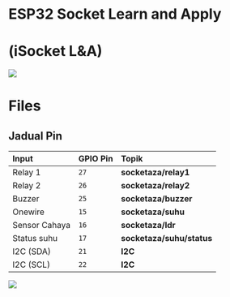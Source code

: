# ESP32 Socket Learn and Apply 
# **(iSocket L&A)**

**![](https://lh7-rt.googleusercontent.com/docsz/AD_4nXfEE8QBUirltMHEvjYKrpjwSFqfLiHJqxGAvUPaRjy-O_5Bid12vXu0NQ1QAFGKjIu-sN9n_cQcYK5osdg_SvDufTvmqoax1RPWix0T_3W-dYIXU9qkfgTN4T73gsK2wB3EYlXwsJs0MXakbf-L7CaLdwg?key=gF321XNkk4qEa8mGFoWMJQ)**


# Files


## Jadual Pin 



| Input     	|  GPIO Pin     | Topik       | 
| :--------     | :-------      | :------------------    |
| Relay 1   	|  `27`         | **socketaza/relay1**   |
| Relay 2   	|  `26`         | **socketaza/relay2**     |
| Buzzer    	|  `25`         | **socketaza/buzzer**   |
| Onewire   	|  `15`         | **socketaza/suhu** |
|Sensor Cahaya 	|  `16`         | **socketaza/ldr**        |
| Status suhu	|  `17`         | **socketaza/suhu/status**        |
| I2C (SDA) 	|  `21`         | **I2C**                |
| I2C (SCL) 	|  `22`         | **I2C**                |



**![](https://lh7-rt.googleusercontent.com/docsz/AD_4nXcNZ14kcbGWMqDR8VfnY2OqbBZ_yNLBnknp6bNdbVLdFJkZvfe14x1BWNE3gNPLkkoqwE-B9EtRWlFOvXncPygI4Ad2eDaNQssNm-dLOLtlOS13vim048iNxWBIdWMdQplmfumpwMZZkEZtSQsiTQYcCL77?key=gF321XNkk4qEa8mGFoWMJQ)**
